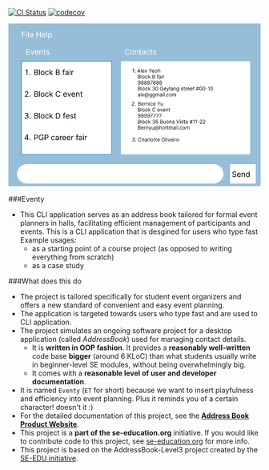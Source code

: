 [![CI Status](https://github.com/se-edu/addressbook-level3/workflows/Java%20CI/badge.svg)](https://github.com/AY2324S2-CS2103T-T10-3/tp/actions)
[![codecov](https://codecov.io/gh/AY2324S2-CS2103T-T10-3/tp/graph/badge.svg?token=GBPS86G6DT)](https://codecov.io/gh/AY2324S2-CS2103T-T10-3/tp)

![Ui](docs/images/Ui.png)

###Eventy

* This CLI application serves as an address book tailored for formal event planners in halls, facilitating efficient management of participants and events. This is a CLI application that is desgined for users who type fast<br>
  Example usages:
  * as a starting point of a course project (as opposed to writing everything from scratch)
  * as a case study
  
###What does this do
* The project is tailored specifically for student event organizers and offers a new standard of convenient and easy event planning.
* The application is targeted towards users who type fast and are used to CLI application.    
* The project simulates an ongoing software project for a desktop application (called _AddressBook_) used for managing contact details.
  * It is **written in OOP fashion**. It provides a **reasonably well-written** code base **bigger** (around 6 KLoC) than what students usually write in beginner-level SE modules, without being overwhelmingly big.
  * It comes with a **reasonable level of user and developer documentation**.
* It is named `Eventy` (`ET` for short) because we want to insert playfulness and efficiency into event planning. Plus it reminds you of a certain character! doesn't it :)
* For the detailed documentation of this project, see the **[Address Book Product Website](https://se-education.org/addressbook-level3)**.
* This project is a **part of the se-education.org** initiative. If you would like to contribute code to this project, see [se-education.org](https://se-education.org#https://se-education.org/#contributing) for more info.
* This project is based on the AddressBook-Level3 project created by the [SE-EDU initiative](https://se-education.org).
